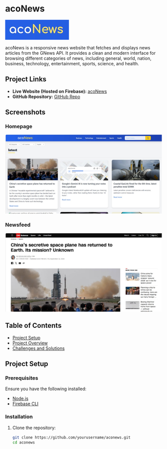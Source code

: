 # acoNews

![acoNews Logo](./aconews-logo.jpg)

acoNews is a responsive news website that fetches and displays news articles from the GNews API. It provides a clean and modern interface for browsing different categories of news, including general, world, nation, business, technology, entertainment, sports, science, and health.

## Project Links
- **Live Website (Hosted on Firebase):** [acoNews](https://aconews-23afc.web.app/)
- **GitHub Repository:** [GitHub Repo](https://github.com/Paku0718/acoNews)

## Screenshots

### Homepage
![Homepage Screenshot](./homepage-screenshot.jpg)

### Newsfeed
![Newsfeed Screenshot](./newsfeed-screenshot.jpg)


## Table of Contents
- [Project Setup](#project-setup)
- [Project Overview](#project-overview)
- [Challenges and Solutions](#challenges-and-solutions)

## Project Setup

### Prerequisites
Ensure you have the following installed:
- [Node.js](https://nodejs.org/)
- [Firebase CLI](https://firebase.google.com/docs/cli)

### Installation

1. Clone the repository:
   ```bash
   git clone https://github.com/yourusername/aconews.git
   cd aconews
